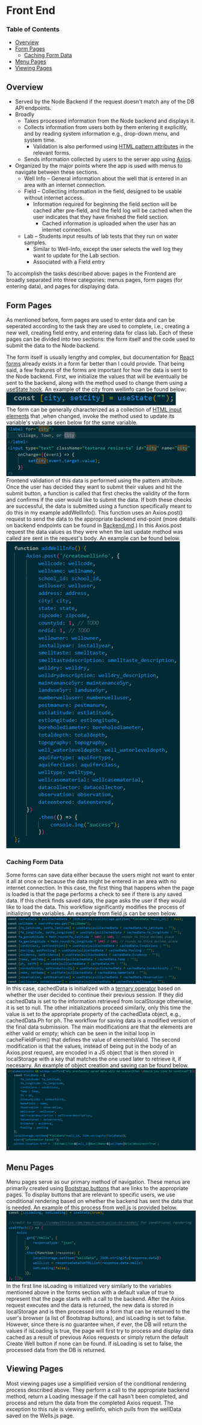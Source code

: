 # Front End

### Table of Contents
* [Overview](#overview)
* [Form Pages](#form-pages)
    * [Caching Form Data](#caching-form-data)
* [Menu Pages](#menu-pages)
* [Viewing Pages](#viewing-pages)

## Overview
* Served by the Node Backend if the request doesn't match any of the DB API endpoints.
* Broadly 
    * Takes processed information from the Node backend and displays it. 
    * Collects information from users both by them entering it explicitly, and by reading system information e.g., drop-down menu, and system time. 
        * Validation is also performed using [HTML pattern attributes](https://developer.mozilla.org/en-US/docs/Web/HTML/Attributes/pattern) in the relevant forms.
    * Sends information collected by users to the server app using [Axios](https://axios-http.com/docs/intro). 
* Organized by the major points where the app is used with menus to navigate between these sections. 
    * Well Info – General information about the well that is entered in an area with an internet connection. 
    * Field – Collecting information in the field, designed to be usable without internet access. 
        * Information required for beginning the field section will be cached after pre-field, and the field log will be cached when the user indicates that they have finished the field section. 
            * Cached information is uploaded when the user has an internet connection. 
    * Lab – Students input results of lab tests that they run on water samples. 
        * Similar to Well-Info, except the user selects the well log they want to update for the Lab section. 
        * Associated with a Field entry

To accomplish the tasks described above: pages in the Frontend are broadly separated into three categories: menus pages, form pages (for entering data), and pages for displaying data.

## Form Pages
As mentioned before, form pages are used to enter data and can be seperated according to the task they are used to complete, i.e., creating a new well, creating field entry, and entering data for class lab. Each of these pages can be divided into two sections: the form itself and the code used to submit the data to the Node backend.

The form itself is usually lengthy and complex, but documentation for [React forms](https://www.w3schools.com/react/react_forms.asp) already exists in a form far better than I could provide. That being said, a few features of the forms are important for how the data is sent to the Node backend. First, we initialize the values that will be eventually be sent to the backend, along with the method used to change them using a [useState hook](https://www.w3schools.com/react/react_usestate.asp). An example of the city from wellinfo can be found below: ![City Initialization](DocumentationImages/city.PNG "City Initialization") <br />
The form can be generally characterized as a collection of [HTML input elements](https://developer.mozilla.org/en-US/docs/Web/HTML/Element/input) that ,when changed, invoke the method used to update its variable's value as seen below for the same variable. ![City Input](DocumentationImages/cityInput.PNG "City Input") <br />
Frontend validation of this data is performed using the pattern attribute. Once the user has decided they want to submit their values and hit the submit button, a function is called that first checks the validity of the form and confirms if the user would like to submit the data. If both these checks are successful, the data is submitted using a function specifically meant to do this in my example addWellInfo(). This function uses an Axios.post() request to send the data to the appropriate backend end-point (more details on backend endpoints can be found in [Backend.md](/Backend.md).) In this Axios.post request the data values as they were when the last update method was called are sent in the request's body. An example can be found below. ![Axios.post](DocumentationImages/addWellInfo.PNG "Axios.post") <br /> 


### Caching Form Data
Some forms can save data either because the users might not want to enter it all at once or because the data might be entered in an area with no internet connection. In this case, the first thing that happens when the page is loaded is that the page performs a check to see if there is any saved data. If this check finds saved data, the page asks the user if they would like to load the data. This workflow significantly modifies the process of initializing the variables. An example from field.js can be seen below. ![Pulling Cached Data](DocumentationImages/pullingCachedData.PNG "Pulling Cached Data") <br /> 
In this case, cachedData is initialized with a [ternary operator](https://developer.mozilla.org/en-US/docs/Web/JavaScript/Reference/Operators/Conditional_operator) based on whether the user decided to continue their previous session. If they did cachedData is set to the information retrieved from localStorage otherwise, it is set to null. The other initializations proceed similarly, only this time the value is set to the appropriate property of the cachedData object, e.g., cachedData.Ph for ph. The workflow for saving data is a modified version of the final data submission. The main modifications are that the elements are either valid or empty; which can be seen in the initial loop in cacheFieldForm() that defines the value of elementsValid. The second modification is that the values, instead of being put in the body of an Axios.post request, are encoded in a JS object that is then stored in localStorage with a key that matches the one used later to retrieve it, if necesarry. An example of object creation and saving can be found below. ![Caching Data](DocumentationImages/savingData.PNG "Caching Data") <br /> 

## Menu Pages
Menu pages serve as our primary method of navigation. These menus are primarily created using [Bootstrap buttons](https://getbootstrap.com/docs/4.0/components/buttons/) that are links to the appropriate pages. To display buttons that are relevant to specific users, we use conditional rendering based on whether the backend has sent the data that is needed. An example of this process from well.js is provided below. ![Conditional Rendering](DocumentationImages/conditionalRendering.PNG "Conditional Rendering") <br />
In the first line isLoading is initialized very similarly to the variables mentioned above in the forms section with a default value of true to represent that the page starts with a call to the backend. After the Axios request executes and the data is returned, the new data is stored in localStorage and is then processed into a form that can be returned to the user's browser (a list of Bootstrap buttons), and isLoading is set to false. However, since there is no guarantee when, if ever, the DB will return the values if isLoading is true, the page will first try to process and display data cached as a result of previous Axios requests or simply return the default Create Well button if none can be found. If isLoading is set to false, the processed data from the DB is returned.

## Viewing Pages
Most viewing pages use a simplified version of the conditional rendering process described above. They perform a call to the appropriate backend method, return a Loading message if the call hasn't been completed, and process and return the data from the completed Axios request. The exception to this rule is viewing wellinfo, which pulls from the wellData saved on the Wells.js page.


